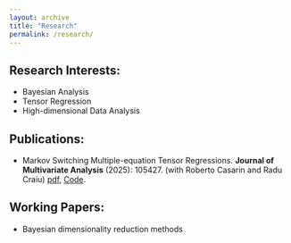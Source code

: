```yaml
---
layout: archive
title: "Research"
permalink: /research/
---
```


Research Interests:
------
- Bayesian Analysis
- Tensor Regression
- High-dimensional Data Analysis

Publications:
------
- Markov Switching Multiple-equation Tensor Regressions. **Journal of Multivariate Analysis** (2025): 105427. (with Roberto Casarin and Radu Craiu) [pdf](https://doi.org/10.1016/j.jmva.2025.105427), [Code](https://github.com/qingwang13/Markov-Switching-Tensor-Regression.git).

Working Papers:
------
- Bayesian dimensionality reduction methods